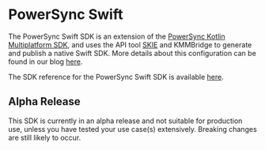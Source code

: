 # PowerSync Swift

The PowerSync Swift SDK is an extension of the [PowerSync Kotlin Multiplatform SDK](https://github.com/powersync-ja/powersync-kotlin), and uses the API tool [SKIE](https://skie.touchlab.co/) and KMMBridge to generate and publish a native Swift SDK. More details about this configuration can be found in our blog [here](https://www.powersync.com/blog/using-kotlin-multiplatform-with-kmmbridge-and-skie-to-publish-a-native-swift-sdk).

The SDK reference for the PowerSync Swift SDK is available [here](https://docs.powersync.com/client-sdk-references/swift).

## Alpha Release

This SDK is currently in an alpha release and not suitable for production use, unless you have tested your use case(s) extensively. Breaking changes are still likely to occur.
